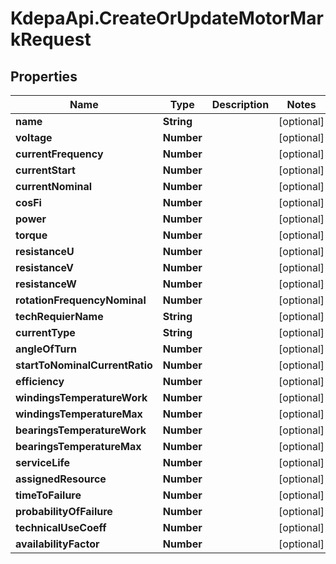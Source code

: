 # KdepaApi.CreateOrUpdateMotorMarkRequest

## Properties

Name | Type | Description | Notes
------------ | ------------- | ------------- | -------------
**name** | **String** |  | [optional] 
**voltage** | **Number** |  | [optional] 
**currentFrequency** | **Number** |  | [optional] 
**currentStart** | **Number** |  | [optional] 
**currentNominal** | **Number** |  | [optional] 
**cosFi** | **Number** |  | [optional] 
**power** | **Number** |  | [optional] 
**torque** | **Number** |  | [optional] 
**resistanceU** | **Number** |  | [optional] 
**resistanceV** | **Number** |  | [optional] 
**resistanceW** | **Number** |  | [optional] 
**rotationFrequencyNominal** | **Number** |  | [optional] 
**techRequierName** | **String** |  | [optional] 
**currentType** | **String** |  | [optional] 
**angleOfTurn** | **Number** |  | [optional] 
**startToNominalCurrentRatio** | **Number** |  | [optional] 
**efficiency** | **Number** |  | [optional] 
**windingsTemperatureWork** | **Number** |  | [optional] 
**windingsTemperatureMax** | **Number** |  | [optional] 
**bearingsTemperatureWork** | **Number** |  | [optional] 
**bearingsTemperatureMax** | **Number** |  | [optional] 
**serviceLife** | **Number** |  | [optional] 
**assignedResource** | **Number** |  | [optional] 
**timeToFailure** | **Number** |  | [optional] 
**probabilityOfFailure** | **Number** |  | [optional] 
**technicalUseCoeff** | **Number** |  | [optional] 
**availabilityFactor** | **Number** |  | [optional] 


